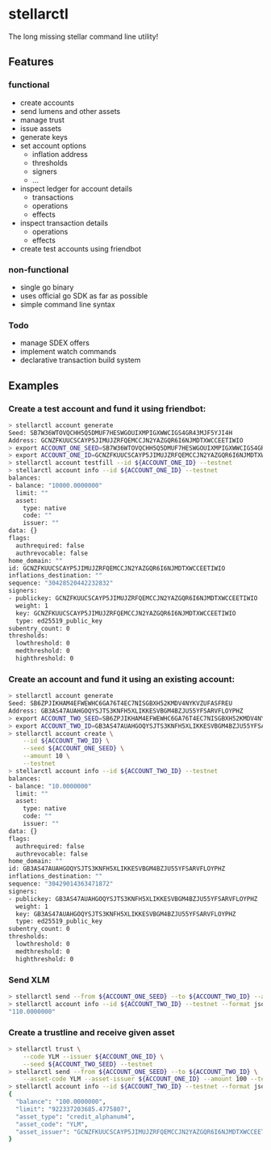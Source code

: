 stellarctl
==========

The long missing stellar command line utility!

## Features

### functional

* create accounts
* send lumens and other assets
* manage trust
* issue assets
* generate keys
* set account options
  * inflation address
  * thresholds
  * signers
  * ...
* inspect ledger for account details
  * transactions
  * operations
  * effects
* inspect transaction details
  * operations
  * effects
* create test accounts using friendbot

### non-functional

* single go binary
* uses official go SDK as far as possible
* simple command line syntax

### Todo

* manage SDEX offers
* implement watch commands
* declarative transaction build system


## Examples

### Create a test account and fund it using friendbot:
```bash
> stellarctl account generate
Seed: SB7W36WTOVQCHH5Q5DMUF7HESWGOUIXMPIGXWWCIGS4GR43MJF5YJI4H
Address: GCNZFKUUCSCAYP5JIMUJZRFQEMCCJN2YAZGQR6I6NJMDTXWCCEETIWIO
> export ACCOUNT_ONE_SEED=SB7W36WTOVQCHH5Q5DMUF7HESWGOUIXMPIGXWWCIGS4GR43MJF5YJI4H
> export ACCOUNT_ONE_ID=GCNZFKUUCSCAYP5JIMUJZRFQEMCCJN2YAZGQR6I6NJMDTXWCCEETIWIO
> stellarctl account testfill --id ${ACCOUNT_ONE_ID} --testnet
> stellarctl account info --id ${ACCOUNT_ONE_ID} --testnet
balances:
- balance: "10000.0000000"
  limit: ""
  asset:
    type: native
    code: ""
    issuer: ""
data: {}
flags:
  authrequired: false
  authrevocable: false
home_domain: ""
id: GCNZFKUUCSCAYP5JIMUJZRFQEMCCJN2YAZGQR6I6NJMDTXWCCEETIWIO
inflations_destination: ""
sequence: "30428520442232832"
signers:
- publickey: GCNZFKUUCSCAYP5JIMUJZRFQEMCCJN2YAZGQR6I6NJMDTXWCCEETIWIO
  weight: 1
  key: GCNZFKUUCSCAYP5JIMUJZRFQEMCCJN2YAZGQR6I6NJMDTXWCCEETIWIO
  type: ed25519_public_key
subentry_count: 0
thresholds:
  lowthreshold: 0
  medthreshold: 0
  highthreshold: 0
```

### Create an account and fund it using an existing account:
```bash
> stellarctl account generate
Seed: SB6ZPJIKHAM4EFWEWHC6GA76T4EC7NISGBXH52KMDV4NYKVZUFASFREU
Address: GB3AS47AUAHGOQYSJTS3KNFH5XLIKKESVBGM4BZJU55YFSARVFLOYPHZ
> export ACCOUNT_TWO_SEED=SB6ZPJIKHAM4EFWEWHC6GA76T4EC7NISGBXH52KMDV4NYKVZUFASFREU
> export ACCOUNT_TWO_ID=GB3AS47AUAHGOQYSJTS3KNFH5XLIKKESVBGM4BZJU55YFSARVFLOYPHZ
> stellarctl account create \
    --id ${ACCOUNT_TWO_ID} \
    --seed ${ACCOUNT_ONE_SEED} \
    --amount 10 \
    --testnet
> stellarctl account info --id ${ACCOUNT_TWO_ID} --testnet
balances:
- balance: "10.0000000"
  limit: ""
  asset:
    type: native
    code: ""
    issuer: ""
data: {}
flags:
  authrequired: false
  authrevocable: false
home_domain: ""
id: GB3AS47AUAHGOQYSJTS3KNFH5XLIKKESVBGM4BZJU55YFSARVFLOYPHZ
inflations_destination: ""
sequence: "30429014363471872"
signers:
- publickey: GB3AS47AUAHGOQYSJTS3KNFH5XLIKKESVBGM4BZJU55YFSARVFLOYPHZ
  weight: 1
  key: GB3AS47AUAHGOQYSJTS3KNFH5XLIKKESVBGM4BZJU55YFSARVFLOYPHZ
  type: ed25519_public_key
subentry_count: 0
thresholds:
  lowthreshold: 0
  medthreshold: 0
  highthreshold: 0
```

### Send XLM
```bash
> stellarctl send --from ${ACCOUNT_ONE_SEED} --to ${ACCOUNT_TWO_ID} --amount 100 --testnet
> stellarctl account info --id ${ACCOUNT_TWO_ID} --testnet --format json | jq ".balances[0].balance"
"110.0000000"
```

### Create a trustline and receive given asset
```bash
> stellarctl trust \
    --code YLM --issuer ${ACCOUNT_ONE_ID} \
    --seed ${ACCOUNT_TWO_SEED} --testnet
> stellarctl send --from ${ACCOUNT_ONE_SEED} --to ${ACCOUNT_TWO_ID} \
    --asset-code YLM --asset-issuer ${ACCOUNT_ONE_ID} --amount 100 --testnet
> stellarctl account info --id ${ACCOUNT_TWO_ID} --testnet --format json | jq '.balances[] | select(.asset_code == "YLM")'
{
  "balance": "100.0000000",
  "limit": "922337203685.4775807",
  "asset_type": "credit_alphanum4",
  "asset_code": "YLM",
  "asset_issuer": "GCNZFKUUCSCAYP5JIMUJZRFQEMCCJN2YAZGQR6I6NJMDTXWCCEETIWIO"
}
```
